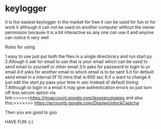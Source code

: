 # keylogger
It is the easiest keylogger in the market for free it can be used for fun or for work it although it can not be used on another computer without the owner permission because it is a bit interactive so any one can use it and anyone can notice it very well

Rules for using

1.easy to use just put both the files in a single directorary and run start.py
2.Altough it ask for email to use that is your email which can be used to send email to yourself or other email
3.It asks for password to login to ur email
4.It asks for another email to which email is to be sent
5.it for default send email in a interval 0f 10 mins that is 600 sec
6.if u want to change it just edit the start.py pass your time in sec instead of default timing
7.Although to login in a email it may give authentication errors
so just turn off less secure option via link:>>>>>>https://myaccount.google.com/lesssecureapps
and also this:>>>>>>> https://accounts.google.com/DisplayUnlockCaptcha


Then you are good to goo

HAVE FUN :):)
